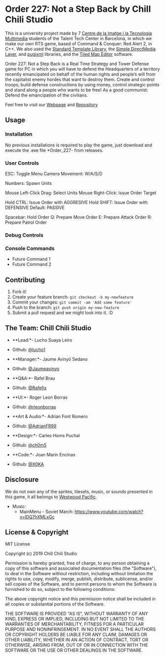 # Order 227: Not a Step Back by Chill Chili Studio

This is a university project made by 7 [Centre de la Imatge i la Tecnologia Multimedia](https://www.citm.upc.edu/ing/) students
of the Talent Tech Center in Barcelona, in which we make our own RTS game, based of Command & Conquer: Red Alert 2, in C++.
We also used the [Standard Template Library](https://en.wikipedia.org/wiki/Standard_Template_Library),
the [Simple DirectMedia Layer](https://www.libsdl.org/), and [pugixml](https://pugixml.org/) libraries,
and the [Tiled Map Editor](https://www.mapeditor.org/) software.

Order 227: Not a Step Back is a Real Time Strategy and Tower Defense game for PC in which you will have to
defend the Headquarters of a territory recently emancipated on behalf of the human rights and people’s will
from the capitalist enemy hordes that want to destroy them. Create and control troops, build defense constructions
by using money, control strategic points and stand along a people who wants to be free!
As a good communist: Defend the emancipation of the civilians.

Feel free to visit our [Webpage](https://chillchilistudio.github.io/Order_227/) and [Repository](https://github.com/ChillChiliStudio/Order_227)

## Usage
### Installation
No previous installations is required to play the game, just download and execute the .exe file *Order_227- from releases.

### User Controls
ESC: Toggle Menu
Camera Movement: W/A/S/D

Numbers: Spawn Units

Mouse Left-Click Drag: Select Units
Mouse Right-Click: Issue Order Target

Hold CTRL: Issue Order with AGGRESIVE
Hold SHIFT: Issue Order with DEFENSIVE
Default: PASSIVE

Spacebar: Hold Order
Q: Prepare Move Order
E: Prepare Attack Order
R: Prepare Patrol Order

### Debug Controls


### Console Commands
- Future Command 1
- Future Command 2

## Contributing
1. Fork it!
2. Create your feature branch: `git checkout -b my-newfeature`
3. Commit your changes: `git commit -am 'Add some
feature'`
4. Push to the branch: `git push origin my-new-feature`
5. Submit a pull request and we might look into it. :D

## The Team: Chill Chili Studio
- **Lead:*- Lucho Suaya Leiro
-  Github: [@lucho1](https://github.com/lucho1)

- **Manager:*- Jaume Avinyó Sedano
-  Github: [@Jaumeavinyo](https://github.com/Jaumeavinyo)

- **Q&A:*- Rafel Brau
-  Github: [@Rafefix](https://github.com/Rafefix) 

- **UI:*- Roger Leon Borras
-  Github: [@rleonborras](https://github.com/rleonborras) 

- **Art & Audio:*- Adrian Font Romero
-  Github: [@AdrianFR99](https://github.com/AdrianFR99)

- **Design:*- Carles Homs Puchal
-  Github: [@ch0m5](https://github.com/ch0m5)

- **Code:*- Joan Marin Encinas
-  Github: [@X0KA](https://github.com/X0KA)

## Disclosure
We do not own any of the sprites, tilesets, music, or sounds presented in this game, it all belongs to [Westwood Pacific](https://en.wikipedia.org/wiki/EA_Pacific).

- Music: 
	- MainMenu - Soviet March: https://www.youtube.com/watch?v=lDQ7hXMLxGc
	
## License & Copyright 
MIT License

Copyright (c) 2019 Chill Chili Studio

Permission is hereby granted, free of charge, to any person obtaining a copy
of this software and associated documentation files (the "Software"), to deal
in the Software without restriction, including without limitation the rights
to use, copy, modify, merge, publish, distribute, sublicense, and/or sell
copies of the Software, and to permit persons to whom the Software is
furnished to do so, subject to the following conditions:

The above copyright notice and this permission notice shall be included in all
copies or substantial portions of the Software.

THE SOFTWARE IS PROVIDED "AS IS", WITHOUT WARRANTY OF ANY KIND, EXPRESS OR
IMPLIED, INCLUDING BUT NOT LIMITED TO THE WARRANTIES OF MERCHANTABILITY,
FITNESS FOR A PARTICULAR PURPOSE AND NONINFRINGEMENT. IN NO EVENT SHALL THE
AUTHORS OR COPYRIGHT HOLDERS BE LIABLE FOR ANY CLAIM, DAMAGES OR OTHER
LIABILITY, WHETHER IN AN ACTION OF CONTRACT, TORT OR OTHERWISE, ARISING FROM,
OUT OF OR IN CONNECTION WITH THE SOFTWARE OR THE USE OR OTHER DEALINGS IN THE
SOFTWARE.
